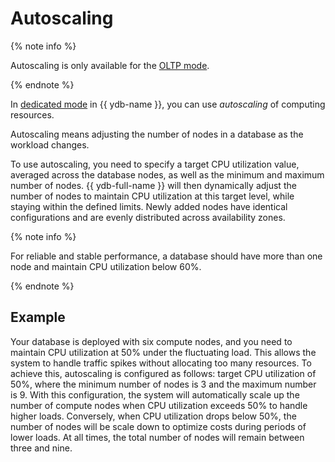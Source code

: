 # Autoscaling

{% note info %}

Autoscaling is only available for the [OLTP mode](oltp-and-olap.md).

{% endnote %}

In [dedicated mode](serverless-and-dedicated.md#dedicated) in {{ ydb-name }}, you can use _autoscaling_ of computing resources.

Autoscaling means adjusting the number of nodes in a database as the workload changes.

To use autoscaling, you need to specify a target CPU utilization value, averaged across the database nodes, as well as the minimum and maximum number of nodes. {{ ydb-full-name }} will then dynamically adjust the number of nodes to maintain CPU utilization at this target level, while staying within the defined limits. Newly added nodes have identical configurations and are evenly distributed across availability zones.

{% note info %}

For reliable and stable performance, a database should have more than one node and maintain CPU utilization below 60%.

{% endnote %}

## Example

Your database is deployed with six compute nodes, and you need to maintain CPU utilization at 50% under the fluctuating load. This allows the system to handle traffic spikes without allocating too many resources. To achieve this, autoscaling is configured as follows: target CPU utilization of 50%, where the minimum number of nodes is 3 and the maximum number is 9. With this configuration, the system will automatically scale up the number of compute nodes when CPU utilization exceeds 50% to handle higher loads. Conversely, when CPU utilization drops below 50%, the number of nodes will be scale down to optimize costs during periods of lower loads. At all times, the total number of nodes will remain between three and nine.
